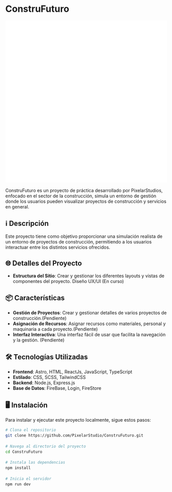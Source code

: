# ConstruFuturo

![Logo](https://raw.githubusercontent.com/PixelarStudio/ConstruFuturo/12c8fccdadb1d8654e5e2b793df0505e04ac6d03/public/img/main-logo-white.svg)


ConstruFuturo es un proyecto de práctica desarrollado por PixelarStudios, enfocado en el sector de la construcción, simula un entorno de gestión donde los usuarios pueden visualizar proyectos de construcción y servicios en general.

## ℹ Descripción

Este proyecto tiene como objetivo proporcionar una simulación realista de un entorno de proyectos de construcción, permitiendo a los usuarios interactuar entre los distintos servicios ofrecidos.

## 🌐 Detalles del Proyecto
- **Estructura del Sitio**: Crear y gestionar los diferentes layouts y vistas de componentes del proyecto. Diseño UX/UI (En curso)


## 📦 Características

- **Gestión de Proyectos**: Crear y gestionar detalles de varios proyectos de construcción.(Pendiente)
- **Asignación de Recursos**: Asignar recursos como materiales, personal y maquinaria a cada proyecto.(Pendiente)
- **Interfaz Interactiva**: Una interfaz fácil de usar que facilita la navegación y la gestión. (Pendiente)

## 🛠 Tecnologías Utilizadas

- **Frontend**: Astro, HTML, ReactJs, JavaScript, TypeScript
- **Estilado**: CSS, SCSS, TailwindCSS 
- **Backend**: Node.js, Express.js
- **Base de Datos**: FireBase, Login, FireStore

## 🖥 Instalación

Para instalar y ejecutar este proyecto localmente, sigue estos pasos:

```bash
# Clona el repositorio
git clone https://github.com/PixelarStudio/ConstruFuturo.git

# Navega al directorio del proyecto
cd ConstruFuturo

# Instala las dependencias
npm install

# Inicia el servidor
npm run dev
